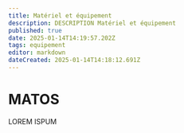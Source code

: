 ```yaml
---
title: Matériel et équipement
description: DESCRIPTION Matériel et équipement
published: true
date: 2025-01-14T14:19:57.202Z
tags: equipement
editor: markdown
dateCreated: 2025-01-14T14:18:12.691Z
---
```


# MATOS

LOREM ISPUM
